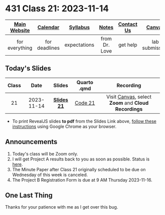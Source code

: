 # 431 Class 21: 2023-11-14

[Main Website](https://thomaselove.github.io/431-2023/) | [Calendar](https://thomaselove.github.io/431-2023/calendar.html) | [Syllabus](https://thomaselove.github.io/431-syllabus-2023/) | [Notes](https://thomaselove.github.io/431-notes/) | [Contact Us](https://thomaselove.github.io/431-2023/contact.html) | [Canvas](https://canvas.case.edu) | [Data and Code](https://github.com/THOMASELOVE/431-data)
:-----------: | :--------------: | :----------: | :---------: | :-------------: | :-----------: | :------------:
for everything | for deadlines | expectations | from Dr. Love | get help | lab submission | for downloads

## Today's Slides

Class | Date | Slides | Quarto .qmd | Recording
:---: | :--------: | :------: | :------: | :-------------:
21 | 2023-11-14 | **[Slides 21](https://thomaselove.github.io/431-slides-2023/class21.html)** | [Code 21](https://thomaselove.github.io/431-slides-2023/class21.qmd) | Visit [Canvas](https://canvas.case.edu/), select **Zoom** and **Cloud Recordings**

- To print RevealJS slides **to pdf** from the Slides Link above, [follow these instructions](https://quarto.org/docs/presentations/revealjs/presenting.html#print-to-pdf) using Google Chrome as your browser.

## Announcements

1. Today's class will be Zoom only.
2. I will get Project A results back to you as soon as possible. Status is [here](https://github.com/THOMASELOVE/431-classes-2023/blob/main/projA/portfolio_status.md).
3. The Minute Paper after Class 21 originally scheduled to be due on Wednesday of this week is canceled.
4. The Project B Registration Form is due at 9 AM Thursday 2023-11-16.

## One Last Thing

Thanks for your patience with me as I get over this bug.
